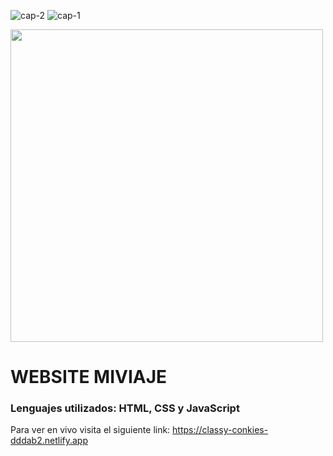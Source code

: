 ![cap-2](https://user-images.githubusercontent.com/126286018/227401676-82ca93bd-01a5-4b97-af65-7b12535396a2.png)
![cap-1](https://user-images.githubusercontent.com/126286018/227401680-d71f391b-8a15-4574-924a-0cd81cc02f14.png)


<div class="header" aling="center"> 
    <img src="cap-1.jpg" width="500"/>

<h1 aling="center">WEBSITE MIVIAJE</h1>
<h3 aling="center">Lenguajes utilizados: HTML, CSS y JavaScript</h3>


Para ver en vivo visita el siguiente link: https://classy-conkies-dddab2.netlify.app
